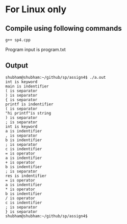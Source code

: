 # For Linux only 
## Compile using following commands
```
g++ sp4.cpp
```
Program input is program.txt  

## Output
```
shubham@shubham:~/github/sp/assign4$ ./a.out
int is keyword
main is indentifier
( is separator
) is separator
{ is separator
printf is indentifier
( is separator
"hi printf"is string
) is separator
; is separator
int is keyword
a is indentifier
, is separator
b is indentifier
; is separator
c is indentifier
= is operator
a is indentifier
+ is operator
b is indentifier
; is separator
res is indentifier
= is operator
a is indentifier
* is operator
b is indentifier
/ is operator
c is indentifier
; is separator
} is separator
shubham@shubham:~/github/sp/assign4$ 
```
